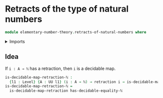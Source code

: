 # Retracts of the type of natural numbers

```agda
module elementary-number-theory.retracts-of-natural-numbers where
```

<details><summary>Imports</summary>

```agda
open import elementary-number-theory.equality-natural-numbers
open import elementary-number-theory.natural-numbers

open import foundation.decidable-maps
open import foundation.retractions
open import foundation.universe-levels
```

</details>

## Idea

If `i : A → ℕ` has a retraction, then `i` is a decidable map.

```agda
is-decidable-map-retraction-ℕ :
  {l1 : Level} {A : UU l1} (i : A → ℕ) → retraction i → is-decidable-map i
is-decidable-map-retraction-ℕ =
  is-decidable-map-retraction has-decidable-equality-ℕ
```
